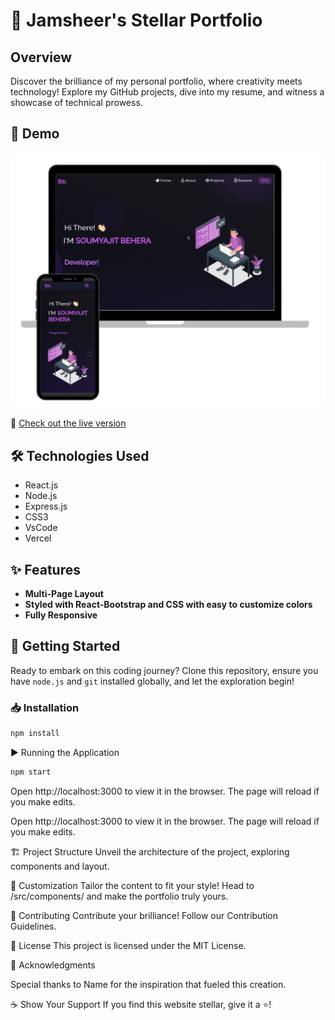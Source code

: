 # 🚀 Jamsheer's Stellar Portfolio

## Overview
Discover the brilliance of my personal portfolio, where creativity meets technology! Explore my GitHub projects, dive into my resume, and witness a showcase of technical prowess.

## 🌟 Demo
![Jamsheer's Portfolio](./Images/readme-img1.png)

🔗 [Check out the live version](https://soumyajit.vercel.app/)

## 🛠 Technologies Used
- React.js
- Node.js
- Express.js
- CSS3
- VsCode
- Vercel

## ✨ Features
- **Multi-Page Layout**
- **Styled with React-Bootstrap and CSS with easy to customize colors**
- **Fully Responsive**

## 🚀 Getting Started
Ready to embark on this coding journey? Clone this repository, ensure you have `node.js` and `git` installed globally, and let the exploration begin!

### 📥 Installation

```bash
npm install
```
▶️ Running the Application

```bash
npm start
```
Open http://localhost:3000 to view it in the browser. The page will reload if you make edits.

Open http://localhost:3000 to view it in the browser. The page will reload if you make edits.

🏗 Project Structure
Unveil the architecture of the project, exploring components and layout.

🎨 Customization
Tailor the content to fit your style! Head to /src/components/ and make the portfolio truly yours.

🤝 Contributing
Contribute your brilliance! Follow our Contribution Guidelines.

📜 License
This project is licensed under the MIT License.

🙌 Acknowledgments

Special thanks to Name for the inspiration that fueled this creation.

☕ Show Your Support
If you find this website stellar, give it a ⭐️!
